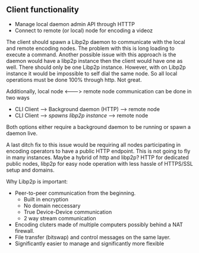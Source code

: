 ## Client functionality

* Manage local daemon admin API through HTTTP
* Connect to remote (or local) node for encoding a videoz

The client should spawn a Libp2p daemon to communicate with the local and remote encoding nodes. The problem with this is long loading to execute a command.
Another possible issue with this approach is the daemon would have a libp2p instance then the client would have one as well. 
There should only be one Libp2p instance. However, with on Libp2p instance it would be impossible to self dial the same node. 
So all local operations must be done 100% through http. Not great.

Additionally, local node <---> remote node communication can be done in two ways
* CLI Client --> Background daemon (HTTP) --> remote node
* CLI Client --> *spawns libp2p instance* --> remote node

Both options either require a background daemon to be running or spawn a daemon live.

A last ditch fix to this issue would be requiring all nodes participating in encoding operators to have a public HTTP endpoint.
This is not going to fly in many instances. Maybe a hybrid of http and libp2p? 
HTTP for dedicated public nodes, libp2p for easy node operation with less hassle of HTTPS/SSL setup and domains.

Why Libp2p is important:
* Peer-to-peer communication from the beginning. 
    * Built in encryption
    * No domain neccessary
    * True Device-Device communication
    * 2 way stream communication
* Encoding cluters made of multiple computers possibly behind a NAT firewall.
* File transfer (bitswap) and control messages on the same layer.
* Significantly easier to manage and significantly more flexible 